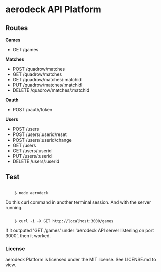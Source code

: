 <h1>aerodeck API Platform</h1>

<h2>Routes</h2>
<p><b>Games</b></p>
<ul>
	<li>
		GET /games
	</li>
</ul>
<p><b>Matches</b></p>
<ul>
	<li>
		POST /quadrow/matches
	</li>
	<li>
		GET /quadrow/matches
	</li>
	<li>
		GET /quadrow/matches/:matchid
	</li>
	<li>
		PUT /quadrow/matches/:matchid
	</li>
	<li>
		DELETE /quadrow/matches/:matchid
	</li>
</ul>
<p><b>Oauth</b></p>
<ul>
	<li>
		POST /oauth/token
	</li>
</ul>
<p><b>Users</b></p>
<ul>
	<li>
		POST /users
	</li>
	<li>
		POST /users/:userid/reset
	</li>
	<li>
		POST /users/:userid/change
	</li>
	<li>
		GET /users
	</li>
	<li>
		GET /users/:userid
	</li>
	<li>
		PUT /users/:userid
	</li>
	<li>
		DELETE /users/:userid
	</li>
</ul>
<h2>Test</h2>
<code>
	$ node aerodeck 
</code>

<p>Do this curl command in another terminal session. And with the server running.</p>

<code>
	$ curl -i -X GET http://localhost:3000/games
</code>

<p>If it outputed 'GET /games' under 'aerodeck API server listening on port 3000', then it worked.</p>
<h3>License</h3>
<p>aerodeck Platform is licensed under the MIT license. See LICENSE.md to view.</p> 